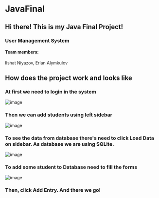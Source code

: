 # JavaFinal
<h2>Hi there! This is my Java Final Project!</h2>
<h3> User Management System</h3>
<h4>Team members:</h4>
Ilshat Niyazov, Erlan Alymkulov
<h2>How does the project work and looks like</h2>
<h3>At first we need to login in the system</h3>

![image](https://user-images.githubusercontent.com/39675003/117413147-6bb4b880-af37-11eb-80e2-1218e1027e62.png)

<h3>Then we can add students using left sidebar</h3>

![image](https://user-images.githubusercontent.com/39675003/117413257-8f77fe80-af37-11eb-90a3-b297544f8695.png)

<h3>To see the data from database there's need to click Load Data on sidebar. As database we are using SQLite.</h3>

![image](https://user-images.githubusercontent.com/39675003/117413373-b59d9e80-af37-11eb-9330-94a9ff78e377.png)

<h3>To add some student to Database need to fill the forms</h3>

![image](https://user-images.githubusercontent.com/39675003/117413442-ccdc8c00-af37-11eb-9909-5f9d5f68c6a4.png)

<h3>Then, click Add Entry. And there we go!</h3>
